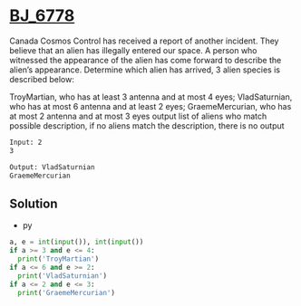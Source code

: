 # [BJ_6778](https://acmicpc.net/problem/6778)

Canada Cosmos Control has received a report of another incident.
They believe that an alien has illegally entered our space.
A person who witnessed the appearance of the alien has come forward to describe the alien’s appearance.
Determine which alien has arrived, 3 alien species is described below:

TroyMartian, who has at least 3 antenna and at most 4 eyes;
VladSaturnian, who has at most 6 antenna and at least 2 eyes;
GraemeMercurian, who has at most 2 antenna and at most 3 eyes
output list of aliens who match possible description, if no aliens match the description, there is no output

```txt
Input: 2
3

Output: VladSaturnian
GraemeMercurian
```

## Solution

* py

```py
a, e = int(input()), int(input())
if a >= 3 and e <= 4:
  print('TroyMartian')
if a <= 6 and e >= 2:
  print('VladSaturnian')
if a <= 2 and e <= 3:
  print('GraemeMercurian')
```
